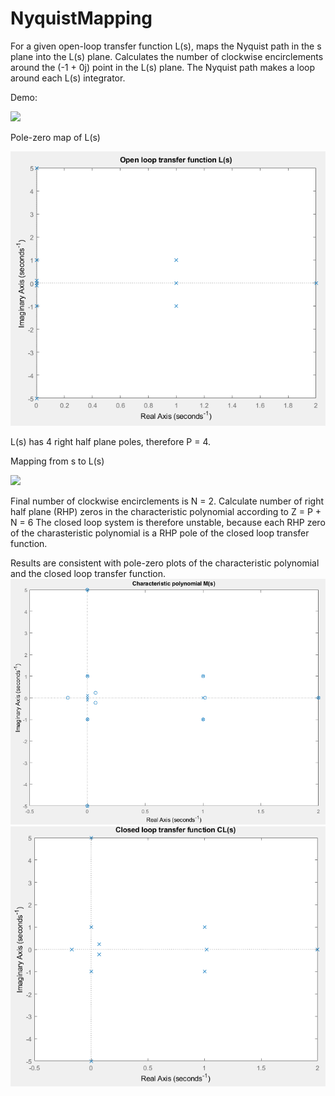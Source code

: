 # NyquistMapping
For a given open-loop transfer function L(s), maps the Nyquist path in the s plane into the L(s) plane. Calculates the number of clockwise encirclements around the (-1 + 0j) point in the L(s) plane. The Nyquist path makes a loop around each L(s) integrator.

Demo:

![](http://www.sciweavers.org/tex2img.php?eq=L(s)%20%3D%20\frac{100}{s\,\left(10\,s-\mathrm{i}\right)\,\left(10\,s%2B1{}\mathrm{i}\right)\,\left(s-1\right)\,\left(s-2\right)\,\left(s-\mathrm{i}\right)\,\left(s%2B1{}\mathrm{i}\right)\,\left(s-1-\mathrm{i}\right)\,\left(s-1%2B1{}\mathrm{i}\right)\,\left(s-5{}\mathrm{i}\right)\,\left(s%2B5{}\mathrm{i}\right)}&bc=White&fc=Black&im=png&fs=12&ff=modern&edit=0)

Pole-zero map of L(s)

![](openloopLs.png)

L(s) has 4 right half plane poles, therefore P = 4.

Mapping from s to L(s)

![](animation.gif)

Final number of clockwise encirclements is N = 2. Calculate number of right half plane (RHP) zeros in the characteristic polynomial according to Z = P + N = 6
The closed loop system is therefore unstable, because each RHP zero of the charasteristic polynomial is a RHP pole of the closed loop transfer function.

Results are consistent with pole-zero plots of the characteristic polynomial and the closed loop transfer function.
![](charpolMs.png)
![](closedloopCLs.png)
